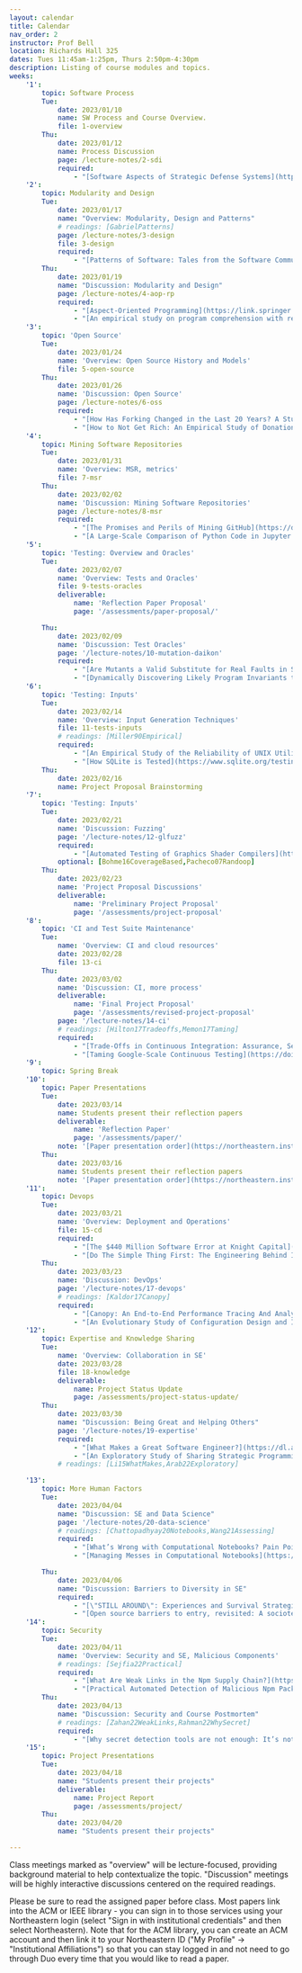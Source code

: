 ```yaml
---
layout: calendar
title: Calendar
nav_order: 2
instructor: Prof Bell
location: Richards Hall 325
dates: Tues 11:45am-1:25pm, Thurs 2:50pm-4:30pm
description: Listing of course modules and topics.
weeks:
    '1':
        topic: Software Process
        Tue:
            date: 2023/01/10
            name: SW Process and Course Overview. 
            file: 1-overview
        Thu:
            date: 2023/01/12
            name: Process Discussion
            page: /lecture-notes/2-sdi
            required:
                - "[Software Aspects of Strategic Defense Systems](https://doi.org/10.1145/214956.214961). David Parnas. CACM 1985"
    '2':
        topic: Modularity and Design
        Tue:
            date: 2023/01/17
            name: "Overview: Modularity, Design and Patterns"
            # readings: [GabrielPatterns]
            page: /lecture-notes/3-design
            file: 3-design
            required:
                - "[Patterns of Software: Tales from the Software Community](https://www.dreamsongs.com/Files/PatternsOfSoftware.pdf). Richard Gabriel, 1996. Read 'Reuse Versus Compression' (p3-7) and 'The Quality Without a Name' (p33-43)"
        Thu:
            date: 2023/01/19
            name: "Discussion: Modularity and Design"
            page: /lecture-notes/4-aop-rp
            required:
                - "[Aspect-Oriented Programming](https://link.springer.com/chapter/10.1007/BFb0053381). Kiczales et al. ECOOP 1997"
                - "[An empirical study on program comprehension with reactive programming](https://dl.acm.org/doi/abs/10.1145/2635868.2635895). Salvaneschi et al. FSE 2014"
    '3':
        topic: 'Open Source'
        Tue:
            date: 2023/01/24
            name: 'Overview: Open Source History and Models'
            file: 5-open-source
        Thu:
            date: 2023/01/26
            name: 'Discussion: Open Source'
            page: /lecture-notes/6-oss
            required:
                - "[How Has Forking Changed in the Last 20 Years? A Study of Hard Forks on GitHub](https://dl.acm.org/doi/10.1145/3377811.3380412). Zhou, Vasilescu and Kästner. ICSE 2020"
                - "[How to Not Get Rich: An Empirical Study of Donations in Open Source](https://doi.org/10.1145/3377811.3380410). Overney et al. ICSE 2020"
    '4':
        topic: Mining Software Repositories
        Tue:
            date: 2023/01/31
            name: 'Overview: MSR, metrics'
            file: 7-msr
        Thu:
            date: 2023/02/02
            name: 'Discussion: Mining Software Repositories'
            page: /lecture-notes/8-msr
            required:
                - "[The Promises and Perils of Mining GitHub](https://doi.org/10.1145/2597073.2597074). Kalliamvakou et al. MSR 2014"
                - "[A Large-Scale Comparison of Python Code in Jupyter Notebooks and Scripts](https://doi.org/10.1145/3524842.3528447). Grotov et al. MSR 2022"
    '5':
        topic: 'Testing: Overview and Oracles'
        Tue:
            date: 2023/02/07
            name: 'Overview: Tests and Oracles'
            file: 9-tests-oracles
            deliverable:
                name: 'Reflection Paper Proposal'
                page: '/assessments/paper-proposal/'

        Thu:
            date: 2023/02/09
            name: 'Discussion: Test Oracles'
            page: '/lecture-notes/10-mutation-daikon'
            required:
                - "[Are Mutants a Valid Substitute for Real Faults in Software Testing?](https://doi.org/10.1145/2635868.2635929). Just et al. FSE 2014"
                - "[Dynamically Discovering Likely Program Invariants to Support Program Evolution](https://doi.org/10.1145/302405.302467). Ernst, Griswold and Notkin. ICSE 1999"
    '6':
        topic: 'Testing: Inputs'
        Tue:
            date: 2023/02/14
            name: 'Overview: Input Generation Techniques'
            file: 11-tests-inputs
            # readings: [Miller90Empirical]
            required:
                - "[An Empirical Study of the Reliability of UNIX Utilities](https://doi.org/10.1145/96267.96279).  Miller, Fredriksen and So. CACM 1990"
                - "[How SQLite is Tested](https://www.sqlite.org/testing.html). If you are interested in how SQLite is made, optionally check out: SQLite [amalgamation](https://www.sqlite.org/amalgamation.html), [license](https://github.com/sqlite/sqlite/blob/master/LICENSE.md)"
        Thu:
            date: 2023/02/16
            name: Project Proposal Brainstorming
    '7':
        topic: 'Testing: Inputs'
        Tue:
            date: 2023/02/21
            name: 'Discussion: Fuzzing'
            page: '/lecture-notes/12-glfuzz'
            required:
                - "[Automated Testing of Graphics Shader Compilers](https://doi.org/10.1145/3133917). Donaldson et al. OOPSLA 2017"
            optional: [Bohme16CoverageBased,Pacheco07Randoop]
        Thu:
            date: 2023/02/23
            name: 'Project Proposal Discussions'
            deliverable:
                name: 'Preliminary Project Proposal'
                page: '/assessments/project-proposal'
    '8':
        topic: 'CI and Test Suite Maintenance'
        Tue:
            name: 'Overview: CI and cloud resources'
            date: 2023/02/28
            file: 13-ci
        Thu:
            date: 2023/03/02
            name: 'Discussion: CI, more process'
            deliverable:
                name: 'Final Project Proposal'
                page: '/assessments/revised-project-proposal'
            page: '/lecture-notes/14-ci'
            # readings: [Hilton17Tradeoffs,Memon17Taming]
            required:
                - "[Trade-Offs in Continuous Integration: Assurance, Security, and Flexibility](https://doi.org/10.1145/3106237.3106270). Hilton et al. FSE 2017"
                - "[Taming Google-Scale Continuous Testing](https://doi.org/10.1109/ICSE-SEIP.2017.16). Memon et al. ICSE 2017"
    '9':
        topic: Spring Break
    '10':
        topic: Paper Presentations
        Tue:
            date: 2023/03/14
            name: Students present their reflection papers
            deliverable:
                name: 'Reflection Paper'
                page: '/assessments/paper/'
            note: '[Paper presentation order](https://northeastern.instructure.com/courses/136828/pages/paper-presentation-order)'
        Thu:
            date: 2023/03/16
            name: Students present their reflection papers
            note: '[Paper presentation order](https://northeastern.instructure.com/courses/136828/pages/paper-presentation-order)'
    '11':
        topic: Devops
        Tue:
            date: 2023/03/21
            name: 'Overview: Deployment and Operations'
            file: 15-cd
            required:
                - "[The $440 Million Software Error at Knight Capital](https://www.henricodolfing.com/2019/06/project-failure-case-study-knight-capital.html)"
                - "[Do The Simple Thing First: The Engineering Behind Instagram](https://www.fastcompany.com/3047642/do-the-simple-thing-first-the-engineering-behind-instagram)"
        Thu:
            date: 2023/03/23
            name: 'Discussion: DevOps'
            page: '/lecture-notes/17-devops'
            # readings: [Kaldor17Canopy]
            required:
                - "[Canopy: An End-to-End Performance Tracing And Analysis System](https://doi.org/10.1145/3132747.3132749). Kaldor et al. OSDI 2017"
                - "[An Evolutionary Study of Configuration Design and Implementation in Cloud Systems](https://dl.acm.org/doi/10.1109/ICSE43902.2021.00029). Zhang et al. ICSE 2021"
    '12':
        topic: Expertise and Knowledge Sharing
        Tue:
            name: 'Overview: Collaboration in SE'
            date: 2023/03/28
            file: 18-knowledge
            deliverable:
                name: Project Status Update
                page: /assessments/project-status-update/
        Thu:
            date: 2023/03/30
            name: "Discussion: Being Great and Helping Others"
            page: '/lecture-notes/19-expertise'
            required:
                - "[What Makes a Great Software Engineer?](https://dl.acm.org/doi/10.5555/2818754.2818839) Li, Ko and Zhu. ICSE 2015"
                - "[An Exploratory Study of Sharing Strategic Programming Knowledge](https://doi.org/10.1145/3491102.3502070). Arab et al. CHI 2022"
            # readings: [Li15WhatMakes,Arab22Exploratory]

    '13':
        topic: More Human Factors
        Tue:
            date: 2023/04/04
            name: "Discussion: SE and Data Science"
            page: '/lecture-notes/20-data-science'
            # readings: [Chattopadhyay20Notebooks,Wang21Assessing]
            required:
                - "[What’s Wrong with Computational Notebooks? Pain Points, Needs, and Design Opportunities](https://doi.org/10.1145/3313831.3376729). Chattopadhyay et al. CHI 2020"
                - "[Managing Messes in Computational Notebooks](https://dl.acm.org/doi/10.1145/3290605.3300500). Head et al. CHI 2019"

        Thu:
            date: 2023/04/06
            name: "Discussion: Barriers to Diversity in SE"
            required:
                - "[\"STILL AROUND\": Experiences and Survival Strategies of Veteran Women Software Developers](https://empirical-software.engineering/assets/pdf/icse23-still-around.pdf). Breukelen et al. ICSE 2023"
                - "[Open source barriers to entry, revisited: A sociotechnical perspective](https://dl.acm.org/doi/10.1145/3180155.3180241). Mendez et al. ICSE 2018"
    '14':
        topic: Security
        Tue:
            date: 2023/04/11
            name: 'Overview: Security and SE, Malicious Components'
            # readings: [Sejfia22Practical]
            required:
                - "[What Are Weak Links in the Npm Supply Chain?](https://doi.org/10.1145/3510457.3513044). Zahan et al. ICSE 2022"
                - "[Practical Automated Detection of Malicious Npm Packages](https://doi.org/10.1145/3510003.3510104). Sejfia and Schäfer. ICSE 2022"
        Thu:
            date: 2023/04/13
            name: "Discussion: Security and Course Postmortem"
            # readings: [Zahan22WeakLinks,Rahman22WhySecret]
            required:
                - "[Why secret detection tools are not enough: It’s not just about false positives - An industrial case study](https://link.springer.com/article/10.1007/s10664-021-10109-y). Rahman et al. Empirical Software Engineering, 2022"
    '15':
        topic: Project Presentations
        Tue:
            date: 2023/04/18
            name: "Students present their projects"
            deliverable:
                name: Project Report
                page: /assessments/project/
        Thu:
            date: 2023/04/20
            name: "Students present their projects"

---
```


Class meetings marked as "overview" will be lecture-focused, providing background material to help contextualize the topic. "Discussion" meetings will be highly interactive discussions centered on the required readings.


Please be sure to read the assigned paper before class. 
Most papers link into the ACM or IEEE library - you can sign in to those services using your Northeastern login (select "Sign in with institutional credentials" and then select Northeastern). Note that for the ACM library, you can create an ACM account and then link it to your Northeastern ID ("My Profile" -> "Institutional Affiliations") so that you can stay logged in and not need to go through Duo every time that you would like to read a paper.
